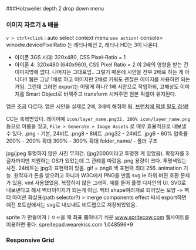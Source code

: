 


###Holzweiler depth 2 drop down menu


### 이미지 자르기 & 배율
`v > ctrl+click` : auto select
context menu
`use action!`
console> winodw.devicePixelRatio 는 레티나에선 2, 레티나 HD는 3이 나온다.
- 아이폰 3GS 시대: 320x480, CSS Pixel-Ratio = 1
- 아이폰 4: 320x480 (640x960), CSS Pixel Ratio = 2
이 2배의 영향을 받는 건 이미지밖에 없다. 나머지는 그대로임.. 그렇기 때문에 시안을 전부 2배로 하는 게 아니다!! 웹은 그냥 1배로 하고 이미지만 2배로 키워도 괜찮은 이미지를 사용하면 되는거임. 그런데 그러면 export는 어떻게 하나? 1배 시안으로 작업하되, 고해상도 이미지를 Smart Object로 바꿔주고 transform 시켜주면 원본 픽셀이 유지된다. 

앱은 조금 다르다. 앱은 시안을 실제로  2배, 3배씩 해줘야 됨.
[브런치에 픽셀 밀도 검색!](https://medium.com/@pnowelldesign/pixel-density-demystified-a4db63ba2922#.c44gjixgh)

CC는 축복받았다. 레이어에 `icon/layer_name.png32, 200% icon/layer_name.png` 등으로 이름을 짓고, `File > Generate > Image Assets` 로 매우 효율적으로 내보낼 수 있다. 
.png - 기본, 24비트
.png8 - 8비트
.png32 - 24비트
.jpg6 - 60% 압축률
200% - 200% 확대
300% - 300% 확대
folder_name/ - 폴더 구조

jpg/jpeg 투명하지 않은 사진 무저건. (jpg2000이라고 투명한 게 있었음). 확장자를 3글자까지만 지원하는 OS가 있었는데 그 관례를 따랐음.
png 용량이 크다. 투명색있는 사진. 24비트는 jpg의 표현력이 있음.
gif = png8 색 표현력 최대 256. animation 기능. 원작자가 돈을 받으려고 하니까 W3C에서 PNG를 만듬
svg ie 하위 버젼 호환 문제가 있음. vml 사용했었음. 복잡하지 않은 그래픽. 예를 들어 플랫 디자인의 UI. SVG로 내보낸다고 해서 벡터이미지가 되는게 아님. 
벡터 shape여러개로 되어있는 모양 -> 벡터 아이콘 화살표(path selector?) > merge components 
effect 써서 export하면 예전 포토샵에서는 svg로 내보내도 비트맵으로 저장되었었음. 

sprite 가 만들어져ㅣㅇㅆ을 때 좌표 뽑아내기 쉬운 www.spritecow.com 웹사이트를 이용하면 좋다.
spreitepad.wearekiss.com
1.048596*9

### Responsive Grid

